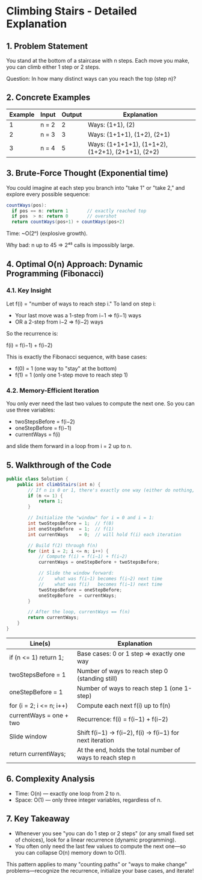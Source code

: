 # Climbing Stairs - Detailed Explanation

## 1. Problem Statement

You stand at the bottom of a staircase with n steps.
Each move you make, you can climb either 1 step or 2 steps.

Question: In how many distinct ways can you reach the top (step n)?

## 2. Concrete Examples

| Example | Input | Output | Explanation |
|---------|--------|---------|------------|
| 1 | n = 2 | 2 | Ways: (1+1), (2) |
| 2 | n = 3 | 3 | Ways: (1+1+1), (1+2), (2+1) |
| 3 | n = 4 | 5 | Ways: (1+1+1+1), (1+1+2), (1+2+1), (2+1+1), (2+2) |

## 3. Brute-Force Thought (Exponential time)

You could imagine at each step you branch into "take 1" or "take 2," and explore every possible sequence:

```java
countWays(pos):
  if pos == n: return 1       // exactly reached top
  if pos  > n: return 0       // overshot
  return countWays(pos+1) + countWays(pos+2)
```

Time: ~O(2ⁿ) (explosive growth).

Why bad: n up to 45 ⇒ 2⁴⁵ calls is impossibly large.

## 4. Optimal O(n) Approach: Dynamic Programming (Fibonacci)

### 4.1. Key Insight

Let f(i) = "number of ways to reach step i."
To land on step i:

- Your last move was a 1-step from i−1 ⇒ f(i−1) ways
- OR a 2-step from i−2 ⇒ f(i−2) ways

So the recurrence is:

f(i) = f(i−1) + f(i−2)

This is exactly the Fibonacci sequence, with base cases:
- f(0) = 1 (one way to "stay" at the bottom)
- f(1) = 1 (only one 1-step move to reach step 1)

### 4.2. Memory-Efficient Iteration

You only ever need the last two values to compute the next one. So you can use three variables:
- twoStepsBefore = f(i−2)
- oneStepBefore = f(i−1)
- currentWays = f(i)

and slide them forward in a loop from i = 2 up to n.

## 5. Walkthrough of the Code

```java
public class Solution {
    public int climbStairs(int n) {
        // If n is 0 or 1, there's exactly one way (either do nothing, or one 1-step).
        if (n <= 1) {
            return 1;
        }

        // Initialize the "window" for i = 0 and i = 1:
        int twoStepsBefore = 1;  // f(0)
        int oneStepBefore  = 1;  // f(1)
        int currentWays    = 0;  // will hold f(i) each iteration

        // Build f(2) through f(n)
        for (int i = 2; i <= n; i++) {
            // Compute f(i) = f(i−1) + f(i−2)
            currentWays = oneStepBefore + twoStepsBefore;

            // Slide the window forward:
            //    what was f(i−1) becomes f(i−2) next time
            //    what was f(i)   becomes f(i−1) next time
            twoStepsBefore = oneStepBefore;
            oneStepBefore  = currentWays;
        }

        // After the loop, currentWays == f(n)
        return currentWays;
    }
}
```

| Line(s) | Explanation |
|---------|-------------|
| if (n <= 1) return 1; | Base cases: 0 or 1 step ⇒ exactly one way |
| twoStepsBefore = 1 | Number of ways to reach step 0 (standing still) |
| oneStepBefore = 1 | Number of ways to reach step 1 (one 1-step) |
| for (i = 2; i <= n; i++) | Compute each next f(i) up to f(n) |
| currentWays = one + two | Recurrence: f(i) = f(i−1) + f(i−2) |
| Slide window | Shift f(i−1) → f(i−2), f(i) → f(i−1) for next iteration |
| return currentWays; | At the end, holds the total number of ways to reach step n |

## 6. Complexity Analysis

- Time: O(n) — exactly one loop from 2 to n.
- Space: O(1) — only three integer variables, regardless of n.

## 7. Key Takeaway

- Whenever you see "you can do 1 step or 2 steps" (or any small fixed set of choices), look for a linear recurrence (dynamic programming).
- You often only need the last few values to compute the next one—so you can collapse O(n) memory down to O(1).

This pattern applies to many "counting paths" or "ways to make change" problems—recognize the recurrence, initialize your base cases, and iterate! 